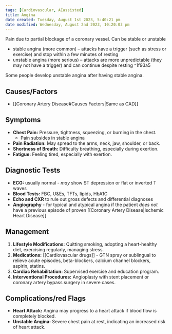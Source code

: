 ```yaml
---
tags: [Cardiovascular, AIassisted]
title: Angina
date created: Tuesday, August 1st 2023, 5:40:21 pm
date modified: Wednesday, August 2nd 2023, 10:20:03 pm
---
```


Pain due to partial blockage of a coronary vessel. Can be stable or unstable

- stable angina (more common) – attacks have a trigger (such as stress or exercise) and stop within a few minutes of resting
- unstable angina (more serious) – attacks are more unpredictable (they may not have a trigger) and can continue despite resting ^1f93a5

Some people develop unstable angina after having stable angina.

## Causes/Factors

- [[Coronary Artery Disease#Causes Factors|Same as CAD]]

## Symptoms

- **Chest Pain:** Pressure, tightness, squeezing, or burning in the chest.
	- Pain subsides in stable angina
- **Pain Radiation:** May spread to the arms, neck, jaw, shoulder, or back.
- **Shortness of Breath:** Difficulty breathing, especially during exertion.
- **Fatigue:** Feeling tired, especially with exertion.

## Diagnostic Tests

- **ECG:** usually normal - _may_ show ST depression or flat or inverted T waves
- **Blood Tests:** FBC, U&Es, TFTs, lipids, HbA1C
- **Echo and CXR** to rule out gross defects and differential diagnoses
- **Angiography** - for typical and atypical angina if the patient _does not_ have a previous episode of proven [[Coronary Artery Disease|Ischemic Heart Disease]] 

## Management

1. **Lifestyle Modifications:** Quitting smoking, adopting a heart-healthy diet, exercising regularly, managing stress.
2. **Medications:** [[Cardiovascular drugs]] - GTN spray or sublingual to relieve acute episodes, beta-blockers, calcium channel blockers, aspirin, statins.
3. **Cardiac Rehabilitation:** Supervised exercise and education program.
4. **Interventional Procedures:** Angioplasty with stent placement or coronary artery bypass surgery in severe cases.

## Complications/red Flags

- **Heart Attack:** Angina may progress to a heart attack if blood flow is completely blocked.
- **Unstable Angina:** Severe chest pain at rest, indicating an increased risk of heart attack.